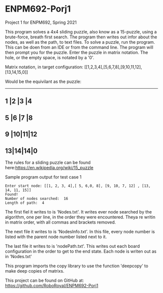 # ENPM692-Porj1
Project 1 for ENPM692, Spring 2021


This program solves a 4x4 sliding puzzle, also know as a 15-puzzle, using a brute-force, breath first search.
The program then writes out infor about the nodes, as well as the path, to text files.
To solve a puzzle, run the program. This can be doen from an IDE or from the command line.
The program will then prompt you for the puzzle. Enter the puzzle in matrix notation.
The hole, or the empty space, is notated by a '0'.


Matrix notation, in target configuration:
[[1,2,3,4],[5,6,7,8],[9,10,11,12],[13,14,15,0]]

Would be the equivilant as the puzzle:

----------
1 |2 |3 |4
----------
5 |6 |7 |8
----------
9 |10|11|12
----------
13|14|14|0
----------

The rules for a sliding puzzle can be found here:https://en.wikipedia.org/wiki/15_puzzle

Sample program output for test case 1
```
Enter start node: [[1, 2, 3, 4],[ 5, 6,0, 8], [9, 10, 7, 12] , [13, 14, 11, 15]]
Found!
Number of nodes searched:  16
Length of path:  4
```

The first fiel it writes to is 'Nodes.txt'. 
It writes ever node searched by the algorithm, one per line, in the order they were encountered.
Theya re writin in matrix order, with all commas and brackets removed.

The next file it writes to is 'NodesInfo.txt'.
In this file, every node number is listed with the parent node number listed next to it.

The last file it writes to is 'nodePath.txt'.
This writes out each board configuration in the order to get to the end state.
Each node is writen out as in 'Nodes.txt'

This program imports the copy library to use the function 'deepcopy' to make deep copies of matrixs.

This project can be found on GitHub at: https://github.com/RoboRoyal/ENPM692-Porj1
